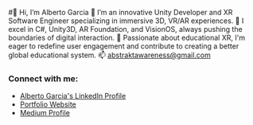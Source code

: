 #👋 Hi, I’m Alberto Garcia
👀 I’m an innovative Unity Developer and XR Software Engineer specializing in immersive 3D, VR/AR experiences.
🌱 I excel in C#, Unity3D, AR Foundation, and VisionOS, always pushing the boundaries of digital interaction.
💞️ Passionate about educational XR, I'm eager to redefine user engagement and contribute to creating a better global educational system.
📫 abstraktawareness@gmail.com

### Connect with me:

- [Alberto Garcia's LinkedIn Profile](https://www.linkedin.com/in/alberto-garcia-a73892145/)
- [Portfolio Website](https://abstraktawareness.wixsite.com/made-by-alberto-g)
- [Medium Profile](https://albertogarciaf.medium.com/)
